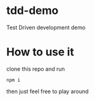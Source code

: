 # tdd-demo
Test Driven development demo
# How to use it
clone this repo and run 
```
npm i
```
then just feel free to play around
